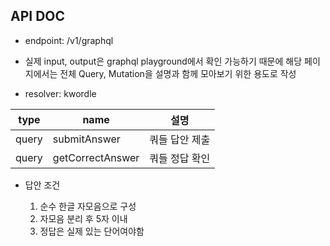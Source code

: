 ## API DOC

- endpoint: /v1/graphql
- 실제 input, output은 graphql playground에서 확인 가능하기 때문에 해당 페이지에서는 전체 Query, Mutation을 설명과 함께 모아보기 위한 용도로 작성

- resolver: kwordle

| type  | name             | 설명           |
| ----- | ---------------- | -------------- |
| query | submitAnswer     | 쿼들 답안 제출 |
| query | getCorrectAnswer | 쿼들 정답 확인 |

- 답안 조건

  1. 순수 한글 자모음으로 구성
  2. 자모음 분리 후 5자 이내
  3. 정답은 실제 있는 단어여야함
